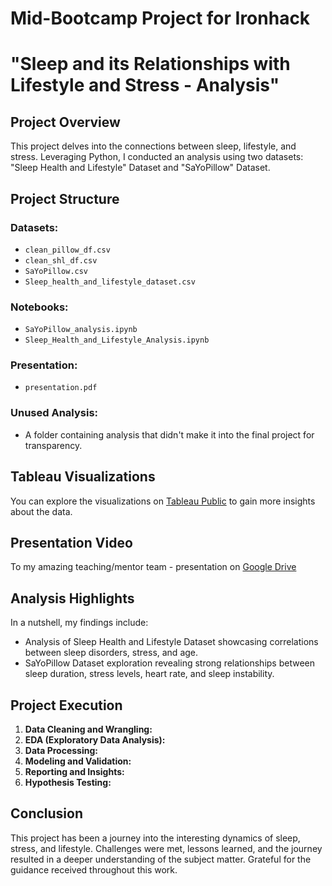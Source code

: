 # Mid-Bootcamp Project for Ironhack
# "Sleep and its Relationships with Lifestyle and Stress - Analysis"

## Project Overview
This project delves into the connections between sleep, lifestyle, and stress. Leveraging Python, I conducted an analysis using two datasets: "Sleep Health and Lifestyle" Dataset and "SaYoPillow" Dataset.

## Project Structure
### Datasets:
- `clean_pillow_df.csv`
- `clean_shl_df.csv`
- `SaYoPillow.csv`
- `Sleep_health_and_lifestyle_dataset.csv`

### Notebooks:
- `SaYoPillow_analysis.ipynb`
- `Sleep_Health_and_Lifestyle_Analysis.ipynb`

### Presentation:
- `presentation.pdf`

### Unused Analysis:
- A folder containing analysis that didn't make it into the final project for transparency.

## Tableau Visualizations
You can explore the visualizations on [Tableau Public]([https://public.tableau.com/app/profile/izabella.wojciechowska/viz/Mid-Bootcamp-Project-Ironhack/Sheet1]) to gain more insights about the data.

## Presentation Video
To my amazing teaching/mentor team - presentation on [Google Drive](Presentation_Google_Drive_Link)

## Analysis Highlights
In a nutshell, my findings include:
- Analysis of Sleep Health and Lifestyle Dataset showcasing correlations between sleep disorders, stress, and age.
- SaYoPillow Dataset exploration revealing strong relationships between sleep duration, stress levels, heart rate, and sleep instability.

## Project Execution
1. **Data Cleaning and Wrangling:**
2. **EDA (Exploratory Data Analysis):**
3. **Data Processing:**
4. **Modeling and Validation:**
5. **Reporting and Insights:**
6. **Hypothesis Testing:**

## Conclusion
This project has been a journey into the interesting dynamics of sleep, stress, and lifestyle. Challenges were met, lessons learned, and the journey resulted in a deeper understanding of the subject matter. Grateful for the guidance received throughout this work.

